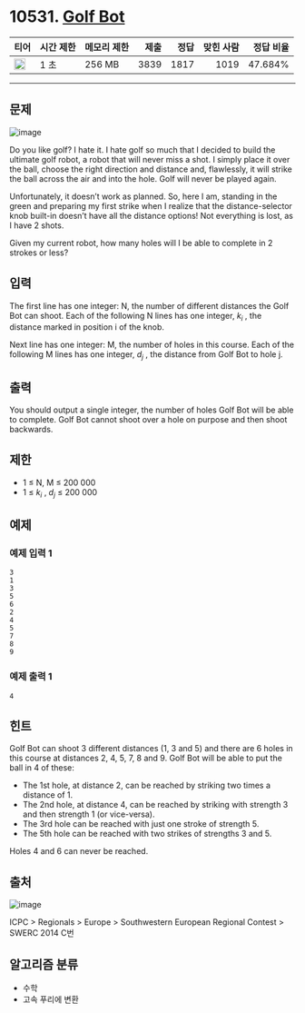 # 10531. [Golf Bot](https://www.acmicpc.net/problem/10531)

| 티어                                                                  | 시간 제한 | 메모리 제한 | 제출 | 정답 | 맞힌 사람 | 정답 비율 |
| --------------------------------------------------------------------- | --------- | ----------- | ---: | ---: | --------: | --------: |
| <img src="https://static.solved.ac/tier_small/20.svg" width="20px" /> | 1 초      | 256 MB      | 3839 | 1817 |      1019 |   47.684% |

---

## 문제

![image](https://www.acmicpc.net/upload/images2/golf.png)

Do you like golf? I hate it. I hate golf so much that I decided to build the ultimate golf robot, a robot that will never miss a shot. I simply place it over the ball, choose the right direction and distance and, flawlessly, it will strike the ball across the air and into the hole. Golf will never be played again.

Unfortunately, it doesn’t work as planned. So, here I am, standing in the green and preparing my first strike when I realize that the distance-selector knob built-in doesn’t have all the distance options! Not everything is lost, as I have 2 shots.

Given my current robot, how many holes will I be able to complete in 2 strokes or less?

## 입력

The first line has one integer: N, the number of different distances the Golf Bot can shoot. Each of the following N lines has one integer, $k_{i}$
, the distance marked in position i of the knob.

Next line has one integer: M, the number of holes in this course. Each of the following M lines has one integer, $d_{j}$
, the distance from Golf Bot to hole j.

## 출력

You should output a single integer, the number of holes Golf Bot will be able to complete. Golf Bot cannot shoot over a hole on purpose and then shoot backwards.

## 제한

- 1 ≤ N, M ≤ 200 000
- 1 ≤ $k_{i}$ , $d_{j}$ ≤ 200 000

## 예제

### 예제 입력 1

```
3
1
3
5
6
2
4
5
7
8
9
```

### 예제 출력 1

```
4
```

## 힌트

Golf Bot can shoot 3 different distances (1, 3 and 5) and there are 6 holes in this course at distances 2, 4, 5, 7, 8 and 9. Golf Bot will be able to put the ball in 4 of these:

- The 1st hole, at distance 2, can be reached by striking two times a distance of 1.
- The 2nd hole, at distance 4, can be reached by striking with strength 3 and then strength 1 (or vice-versa).
- The 3rd hole can be reached with just one stroke of strength 5.
- The 5th hole can be reached with two strikes of strengths 3 and 5.

Holes 4 and 6 can never be reached.

## 출처

![image](https://licensebuttons.net/l/by-sa/3.0/88x31.png)

ICPC
\>
Regionals
\>
Europe
\>
Southwestern European Regional Contest
\>
SWERC 2014
C번

## 알고리즘 분류

- 수학
- 고속 푸리에 변환
